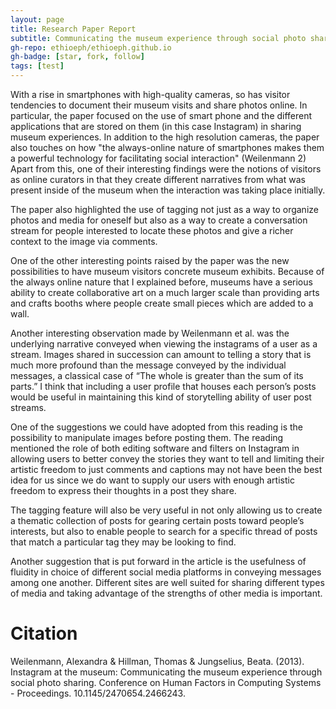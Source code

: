 ```yaml
---
layout: page
title: Research Paper Report
subtitle: Communicating the museum experience through social photo sharing
gh-repo: ethioeph/ethioeph.github.io
gh-badge: [star, fork, follow]
tags: [test]
---
```


With a rise in smartphones with high-quality cameras, so has visitor tendencies to document their museum visits and share photos online. In particular, the paper focused on the use of smart phone and the different applications that are stored on them (in this case Instagram) in sharing museum experiences. In addition to the high resolution cameras, the paper also touches on how "the always-online nature of smartphones makes them a powerful technology for facilitating social interaction" (Weilenmann 2) Apart from this,  one of their interesting findings were the notions of visitors as online curators in that they create different narratives from what was present inside of the museum when the interaction was taking place initially. 

The paper also highlighted the use of tagging not just as a way to organize photos and media for oneself but also as a way to create a conversation stream for people interested to locate these photos and give a richer context to the image via comments. 

One of the other interesting points raised by the paper was the new possibilities to have museum visitors concrete museum exhibits. Because of the always online nature that I explained before, museums have a serious ability to create collaborative art on a much larger scale than providing arts and crafts booths where people create small pieces which are added to a wall. 

Another interesting observation made by  Weilenmann et al. was the underlying narrative conveyed when viewing the instagrams of a user as a stream. Images shared in succession can amount to telling a story that is much more profound than the message conveyed by the individual messages, a classical case of “The whole is greater than the sum of its parts.” I think that including a user profile that houses each person’s posts would be useful in maintaining this kind of storytelling ability of user post streams. 

One of the suggestions we could have adopted from this reading is the possibility to manipulate images before posting them. The reading mentioned the role of both editing software and filters on Instagram in allowing users to better convey the stories they want to tell and limiting their artistic freedom to just comments and captions may not have been the best idea for us since we do want to supply our users with enough artistic freedom to express their thoughts in a post they share. 

The tagging feature will also be very useful in not only allowing us to create a thematic collection of posts for gearing certain posts toward people’s interests, but also to enable people to search for a specific thread of posts that match a particular tag they may be looking to find.

Another suggestion that is put forward in the article is the usefulness of fluidity in choice of different social media platforms in conveying messages among one another. Different sites are well suited for sharing different types of media and taking advantage of the strengths of other media is important. 




# Citation
Weilenmann, Alexandra & Hillman, Thomas & Jungselius, Beata. (2013). Instagram at the museum: Communicating the museum experience through social photo sharing. Conference on Human Factors in Computing Systems - Proceedings. 10.1145/2470654.2466243. 
